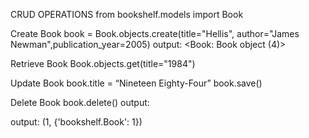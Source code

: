 CRUD OPERATIONS
from bookshelf.models import Book

Create Book
book = Book.objects.create(title="Hellis", author="James Newman",publication_year=2005)
output:
<Book: Book object (4)>

Retrieve Book
Book.objects.get(title="1984")

Update Book
book.title = “Nineteen Eighty-Four”
book.save()


Delete Book
book.delete()
output:

output:
(1, {'bookshelf.Book': 1})

